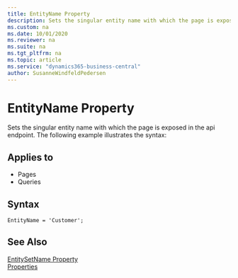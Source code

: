 ```yaml
---
title: EntityName Property
description: Sets the singular entity name with which the page is exposed in the api endpoint.
ms.custom: na
ms.date: 10/01/2020
ms.reviewer: na
ms.suite: na
ms.tgt_pltfrm: na
ms.topic: article
ms.service: "dynamics365-business-central"
author: SusanneWindfeldPedersen
---
```


# EntityName Property

Sets the singular entity name with which the page is exposed in the api endpoint. The following example illustrates the syntax:

## Applies to  
  
- Pages  
- Queries  

## Syntax

```AL
EntityName = 'Customer';
```
  
## See Also

[EntitySetName Property](devenv-entitysetname-property.md)  
[Properties](devenv-properties.md)  